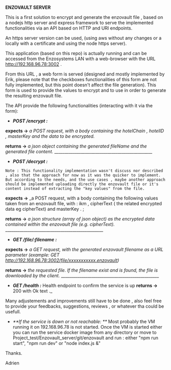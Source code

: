**ENZOVAULT SERVER**

This is a first solution to encrypt and generate the enzovault file , based on a nodejs http server and express framework to serve the implemented functionalities via an API based on HTTP and URI endpoints.

An https server version can be used, (using aws without any changes or a locally with a certificate and using the node https server).

This application (based on this repo) is actually running and can be accessed from the Enzosystems LAN with a web-browser with the URL http://192.168.96.78:3002 .

From this URL , a web form is served (designed and mostly implemented by Erik, please note that the checkboxes functionalities of this form are not fully implemented, but this point doesn't affect the file generation). This form is used to provide the values to encrypt and to use in order to generate the resulting enzovault file.

The API provide the following functionalities (interacting with it via the form):

- _**POST /encrypt :**_

**expects ->** _a POST request, with a body containing the hotelChain , hotelID , masterKey and the data to be encrypted._

**returns ->** _a json object containing the generated fileName and the generated file content._
                    ________________________________________________

- _**POST /decrypt :**_

`Note : This functionality implementation wasn't discuss nor described , also that the approach for now as it was the quicker to implement. But according to the needs, and the use cases , maybe another approach should be implemented uploading directly the enzovault file or it's content instead of extracting the "key values" from the file.`

**expects ->** 
_a POST request, with a body containing the following values taken from an enzovault file, with : ikm , cipherText ( the related encrypted data eg cipherText) and masterKey . ;

**returns ->** _a json structure (array of json object) as the encrypted data contained within the enzovault file (e.g. cipherText)._
                    ________________________________________________

- _**GET /file/:filename :**_

**expects ->** _a GET request, with the generated enzovault filename as a URL parameter (example: GET http://192.168.96.78:3002/file/xxxxxxxxxxx.enzovault)_

**returns ->** _the requested file. If the filename exist and is found, the file is downloaded by the client._
                    ________________________________________________

- _**GET /health :**_
Health endpoint to confirm the service is up
**returns ->** 200 with Ok text ._

Many adjustements and improvements still have to be done , also feel free to provide your feedbacks, suggestions, reviews , or whatever tha could be usefull.

- _**If the service is down or not reachable: **_
Most probably the VM running it on 192.168.96.78 is not started. Once the VM is started either you can run the service docker image from any directory or move to Project_test/Enzovault_server/git/enzovault and run : either "npm run start",  "npm run dev" or "node index.js &"    

Thanks.


Adrien

